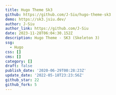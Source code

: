 ```yaml
---
title: Hugo Theme Sk3
github: https://github.com/J-Siu/hugo-theme-sk3
demo: https://sk3.jsiu.dev/
author: J-Siu
author_link: https://github.com/J-Siu
date: 2023-11-28T06:04:30.152Z
description: Hugo Theme - SK3 (Skeleton 3)
ssg:
  - Hugo
css: []
cms: []
category: []
draft: false
publish_date: '2020-06-29T00:28:23Z'
update_date: '2022-05-18T23:23:56Z'
github_star: 22
github_fork: 5
---
```

